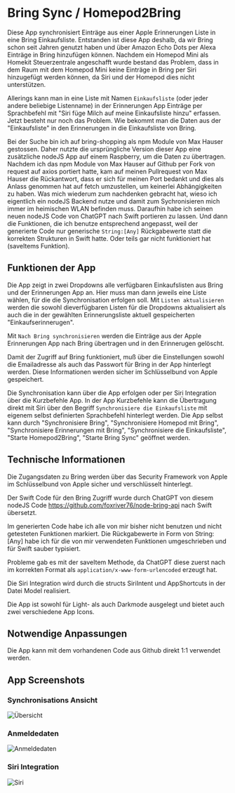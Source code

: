 # Bring Sync / Homepod2Bring

Diese App synchronisiert Einträge aus einer Apple Erinnerungen Liste in eine Bring Einkaufsliste. Entstanden ist diese App deshalb, da wir Bring schon seit Jahren genutzt haben und über Amazon Echo Dots per Alexa Einträge in Bring hinzufügen können. Nachdem ein Homepod Mini als Homekit Steuerzentrale angeschafft wurde bestand das Problem, dass in dem Raum mit dem Homepod Mini keine Einträge in Bring per Siri hinzugefügt werden können, da Siri und der Homepod dies nicht unterstützen.

Allerings kann man in eine Liste mit Namen `Einkaufsliste` (oder jeder andere beliebige Listenname) in der Erinnerungen App Einträge per Sprachbefehl mit "Siri füge Milch auf meine Einkaufsliste hinzu" erfassen. Jetzt besteht nur noch das Problem. Wie bekommt man die Daten aus der "Einkaufsliste" in den Erinnerungen in die Einkaufsliste von Bring.

Bei der Suche bin ich auf bring-shopping als npm Module von Max Hauser gestossen. Daher nutzte die ursprüngliche Version dieser App eine zusätzliche nodeJS App auf einem Raspberry, um die Daten zu übertragen. Nachdem ich das npm Module von Max Hauser auf Github per Fork von request auf axios portiert hatte, kam auf meinen Pullrequest von Max Hauser die Rückantwort, dass er sich für meinen Port bedankt und dies als Anlass genommen hat auf fetch umzustellen, um keinerlei Abhängigkeiten zu haben. Was mich wiederum zum nachdenken gebracht hat, wieso ich eigentlich ein nodeJS Backend nutze und damit zum Sychronisieren mich immer im heimischen WLAN befinden muss. Daraufhin habe ich seinen neuen nodeJS Code von ChatGPT nach Swift portieren zu lassen. Und dann die Funktionen, die ich benutze entsprechend angepasst, weil der generierte Code nur generische `String:[Any]` Rückgabewerte statt die korrekten Strukturen in Swift hatte. Oder teils gar nicht funktioniert hat (saveItems Funktion).

## Funktionen der App

Die App zeigt in zwei Dropdowns alle verfügbaren Einkaufslisten aus Bring und der Erinnerungen App an. Hier muss man dann jeweils eine Liste wählen, für die die Synchronisation erfolgen soll. Mit `Listen aktualisieren` werden die sowohl dieverfügbaren Listen für die Dropdowns aktualisiert als auch die in der gewählten Erinnerungsliste aktuell gespeicherten "Einkaufserinnerugen".

Mit `Nach Bring synchronisieren` werden die Einträge aus der Apple Erinnerungen App nach Bring übertragen und in den Erinnerugen gelöscht.

Damit der Zugriff auf Bring funktioniert, muß über die Einstellungen sowohl die Emailadresse als auch das Passwort für Bring in der App hinterlegt werden. Diese Informationen werden sicher im Schlüsselbund von Apple gespeichert.

Die Synchronisation kann über die App erfolgen oder per Siri Integration über die Kurzbefehle App. In der App Kurzbefehle kann die Übertragung direkt mit Siri über den Begriff `Synchronisiere die Einkaufsliste` mit eigenem selbst definierten Sprachbefehl hinterlegt werden. Die App selbst kann durch "Synchronisiere Bring", "Synchronisiere Homepod mit Bring", "Synchronisiere Erinnerungen mit Bring",  "Synchronisiere die Einkaufsliste", "Starte Homepod2Bring", "Starte Bring Sync" geöffnet werden.

## Technische Informationen
Die Zugangsdaten zu Bring werden über das Security Framework von Apple im Schlüsselbund von Apple sicher und verschlüsselt hinterlegt.

Der Swift Code für den Bring Zugriff wurde durch ChatGPT von diesem nodeJS Code 
https://github.com/foxriver76/node-bring-api nach Swift übersetzt.

Im generierten Code habe ich alle von mir bisher nicht benutzen und nicht getesteten Funktionen markiert. Die Rückgabewerte in Form von String: [Any] habe ich für die von mir verwendeten Funktionen umgeschrieben und für Swift sauber typisiert.

Probleme gab es mit der saveItem Methode, da ChatGPT diese zuerst nach im korrekten Format als `application/x-www-form-urlencoded` erzeugt hat.

Die Siri Integration wird durch die structs SiriIntent und AppShortcuts in der Datei Model realisiert.

Die App ist sowohl für Light- als auch Darkmode ausgelegt und bietet auch zwei verschiedene App Icons.

## Notwendige Anpassungen
Die App kann mit dem vorhandenen Code aus Github direkt 1:1 verwendet werden.

## App Screenshots

### Synchronisations Ansicht
![Übersicht](https://ios.dbweb.info/wp-content/uploads/2024/12/bringsync1-scaled.jpg)

### Anmeldedaten
![Anmeldedaten](https://ios.dbweb.info/wp-content/uploads/2024/12/bringsync2-scaled.jpg)

### Siri Integration
![Siri](https://ios.dbweb.info/wp-content/uploads/2024/12/bringsync3-scaled.jpg)

